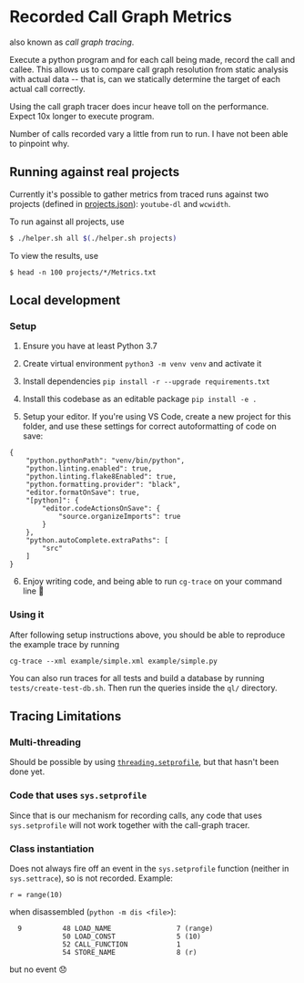# Recorded Call Graph Metrics

also known as _call graph tracing_.

Execute a python program and for each call being made, record the call and callee. This allows us to compare call graph resolution from static analysis with actual data -- that is, can we statically determine the target of each actual call correctly.

Using the call graph tracer does incur heave toll on the performance. Expect 10x longer to execute program.

Number of calls recorded vary a little from run to run. I have not been able to pinpoint why.

## Running against real projects

Currently it's possible to gather metrics from traced runs against two projects (defined in [projects.json](./projects.json)): `youtube-dl` and `wcwidth`.

To run against all projects, use

```bash
$ ./helper.sh all $(./helper.sh projects)
```

To view the results, use
```
$ head -n 100 projects/*/Metrics.txt
```

## Local development

### Setup

1. Ensure you have at least Python 3.7

2. Create virtual environment `python3 -m venv venv` and activate it

3. Install dependencies `pip install -r --upgrade requirements.txt`

4. Install this codebase as an editable package `pip install -e .`

5. Setup your editor. If you're using VS Code, create a new project for this folder, and
   use these settings for correct autoformatting of code on save:
  ```
  {
      "python.pythonPath": "venv/bin/python",
      "python.linting.enabled": true,
      "python.linting.flake8Enabled": true,
      "python.formatting.provider": "black",
      "editor.formatOnSave": true,
      "[python]": {
          "editor.codeActionsOnSave": {
              "source.organizeImports": true
          }
      },
      "python.autoComplete.extraPaths": [
          "src"
      ]
  }
  ```

6. Enjoy writing code, and being able to run `cg-trace` on your command line :tada:

### Using it

After following setup instructions above, you should be able to reproduce the example trace by running

```
cg-trace --xml example/simple.xml example/simple.py
```

You can also run traces for all tests and build a database by running `tests/create-test-db.sh`. Then run the queries inside the `ql/` directory.

## Tracing Limitations

### Multi-threading

Should be possible by using [`threading.setprofile`](https://docs.python.org/3.8/library/threading.html#threading.setprofile), but that hasn't been done yet.

### Code that uses `sys.setprofile`

Since that is our mechanism for recording calls, any code that uses `sys.setprofile` will not work together with the call-graph tracer.

### Class instantiation

Does not always fire off an event in the `sys.setprofile` function (neither in `sys.settrace`), so is not recorded. Example:

```
r = range(10)
```

when disassembled (`python -m dis <file>`):

```
  9          48 LOAD_NAME                7 (range)
             50 LOAD_CONST               5 (10)
             52 CALL_FUNCTION            1
             54 STORE_NAME               8 (r)
```

but no event :disappointed:
